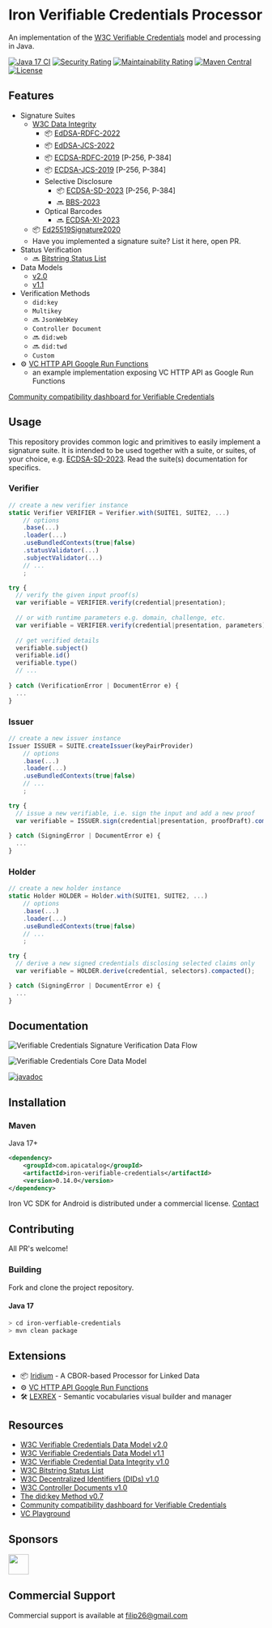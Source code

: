 # Iron Verifiable Credentials Processor

An implementation of the [W3C Verifiable Credentials](https://www.w3.org/TR/vc-data-model/) model and processing in Java.

<!---
[![Codacy Badge](https://app.codacy.com/project/badge/Grade/806688cdb1d248e8b5cc2a67f6c2f0f8)](https://app.codacy.com/gh/filip26/iron-verifiable-credentials/dashboard?utm_source=gh&utm_medium=referral&utm_content=&utm_campaign=Badge_grade)
[![Codacy Badge](https://app.codacy.com/project/badge/Coverage/806688cdb1d248e8b5cc2a67f6c2f0f8?branch=main)](https://app.codacy.com/gh/filip26/iron-verifiable-credentials/dashboard?utm_source=gh&utm_medium=referral&utm_content=&utm_campaign=Badge_coverage)
-->
[![Java 17 CI](https://github.com/filip26/iron-verifiable-credentials/actions/workflows/java17-build.yml/badge.svg)](https://github.com/filip26/iron-verifiable-credentials/actions/workflows/java17-build.yml)
[![Security Rating](https://sonarcloud.io/api/project_badges/measure?project=filip26_iron-verifiable-credentials&metric=security_rating)](https://sonarcloud.io/summary/new_code?id=filip26_iron-verifiable-credentials)
[![Maintainability Rating](https://sonarcloud.io/api/project_badges/measure?project=filip26_iron-verifiable-credentials&metric=sqale_rating)](https://sonarcloud.io/dashboard?id=filip26_iron-verifiable-credentials)
[![Maven Central](https://img.shields.io/maven-central/v/com.apicatalog/iron-verifiable-credentials.svg?label=Maven%20Central)](https://search.maven.org/search?q=g:com.apicatalog%20AND%20a:iron-verifiable-credentials)
[![License](https://img.shields.io/badge/License-Apache%202.0-blue.svg)](https://opensource.org/licenses/Apache-2.0)

## Features

* Signature Suites
  * [W3C Data Integrity](https://www.w3.org/TR/vc-data-integrity/)
    * :package: [EdDSA-RDFC-2022](https://github.com/filip26/iron-eddsa-rdfc-2022)
    * :package: [EdDSA-JCS-2022](https://github.com/filip26/iron-eddsa-jcs-2022)
    * :package: [ECDSA-RDFC-2019](https://github.com/filip26/iron-ecdsa-rdfc-2019) [P-256, P-384]
    * :package: [ECDSA-JCS-2019](https://github.com/filip26/iron-ecdsa-jcs-2019) [P-256, P-384]
    * Selective Disclosure
      * :package: [ECDSA-SD-2023](https://github.com/filip26/iron-ecdsa-sd-2023) [P-256, P-384]
      * :soon: [BBS-2023](https://github.com/filip26/iron-bbs-cryptosuite-2023)
    * Optical Barcodes
      * :soon: [ECDSA-XI-2023](https://github.com/filip26/ircon-ecdsa-xi-2023)
  * :package: [Ed25519Signature2020](https://github.com/filip26/iron-ed25519-cryptosuite-2020)
  * Have you implemented a signature suite? List it here, open PR.
* Status Verification
  * :soon: [Bitstring Status List](https://www.w3.org/TR/vc-bitstring-status-list/)
* Data Models
  * [v2.0](https://www.w3.org/TR/vc-data-model-2.0)
  * [v1.1](https://www.w3.org/TR/vc-data-model-1.1)
* Verification Methods
  * `did:key` 
  * `Multikey`
  * :soon: `JsonWebKey` 
  * `Controller Document`
  * :soon: `did:web`
  * :soon: `did:twd`
  * `Custom`
* :gear: [VC HTTP API Google Run Functions](https://github.com/filip26/iron-vc-api)
  * an example implementation exposing VC HTTP API as Google Run Functions

[Community compatibility dashboard for Verifiable Credentials](https://canivc.com/)

## Usage

This repository provides common logic and primitives to easily implement a signature suite. It is intended to be used together with a suite, or suites, of your choice, e.g. [ECDSA-SD-2023](https://github.com/filip26/iron-ecdsa-sd-2023). Read the suite(s) documentation for specifics.

### Verifier

```javascript
// create a new verifier instance
static Verifier VERIFIER = Verifier.with(SUITE1, SUITE2, ...)
    // options
    .base(...)
    .loader(...)
    .useBundledContexts(true|false)
    .statusValidator(...)
    .subjectValidator(...)
    // ...
    ; 

try {
  // verify the given input proof(s)
  var verifiable = VERIFIER.verify(credential|presentation);
  
  // or with runtime parameters e.g. domain, challenge, etc.
  var verifiable = VERIFIER.verify(credential|presentation, parameters);
  
  // get verified details
  verifiable.subject()
  verifiable.id()
  verifiable.type()
  // ...
  
} catch (VerificationError | DocumentError e) {
  ...
}

```

### Issuer

```javascript
// create a new issuer instance
Issuer ISSUER = SUITE.createIssuer(keyPairProvider)
    // options
    .base(...)
    .loader(...)
    .useBundledContexts(true|false)
    // ...
    ; 

try {
  // issue a new verifiable, i.e. sign the input and add a new proof
  var verifiable = ISSUER.sign(credential|presentation, proofDraft).compacted();
  
} catch (SigningError | DocumentError e) {
  ...
}
```

### Holder

```javascript
// create a new holder instance
static Holder HOLDER = Holder.with(SUITE1, SUITE2, ...)
    // options
    .base(...)
    .loader(...)
    .useBundledContexts(true|false)
    // ...
    ; 

try {
  // derive a new signed credentials disclosing selected claims only
  var verifiable = HOLDER.derive(credential, selectors).compacted();

} catch (SigningError | DocumentError e) {
  ...
}
```

## Documentation

![Verifiable Credentials Signature Verification Data Flow](/doc/iron-vc-signature-verification-data-flow-v1.0.6.png)

![Verifiable Credentials Core Data Model](/doc/iron-vc-core-data-model-v1.0.3.png)

[![javadoc](https://javadoc.io/badge2/com.apicatalog/iron-verifiable-credentials/javadoc.svg)](https://javadoc.io/doc/com.apicatalog/iron-verifiable-credentials)



## Installation

### Maven
Java 17+

```xml
<dependency>
    <groupId>com.apicatalog</groupId>
    <artifactId>iron-verifiable-credentials</artifactId>
    <version>0.14.0</version>
</dependency>

```

Iron VC SDK for Android is distributed under a commercial license. [Contact](mailto:filip26@gmail.com)

## Contributing

All PR's welcome!

### Building

Fork and clone the project repository.

#### Java 17
```bash
> cd iron-verfiable-credentials
> mvn clean package
```

## Extensions
* :package: [Iridium](https://github.com/filip26/iridium-cbor-ld) - A CBOR-based Processor for Linked Data
* :gear: [VC HTTP API Google Run Functions](https://github.com/filip26/iron-vc-api)
* :hammer_and_wrench: [LEXREX](https://lexrex.web.app/) - Semantic vocabularies visual builder and manager

## Resources

* [W3C Verifiable Credentials Data Model v2.0](https://www.w3.org/TR/vc-data-model-2.0)
* [W3C Verifiable Credentials Data Model v1.1](https://www.w3.org/TR/vc-data-model-1.1)
* [W3C Verifiable Credential Data Integrity v1.0](https://www.w3.org/TR/vc-data-integrity)
* [W3C Bitstring Status List](https://www.w3.org/TR/vc-bitstring-status-list/) 
* [W3C Decentralized Identifiers (DIDs) v1.0](https://www.w3.org/TR/did-core/)
* [W3C Controller Documents v1.0](https://www.w3.org/TR/controller-document)
* [The did:key Method v0.7](https://w3c-ccg.github.io/did-method-key/)
* [Community compatibility dashboard for Verifiable Credentials](https://canivc.com/)
* [VC Playground](https://vcplayground.org/)

## Sponsors

<a href="https://github.com/digitalbazaar">
  <img src="https://avatars.githubusercontent.com/u/167436?s=200&v=4" width="40" />
</a> 

## Commercial Support
Commercial support is available at filip26@gmail.com
